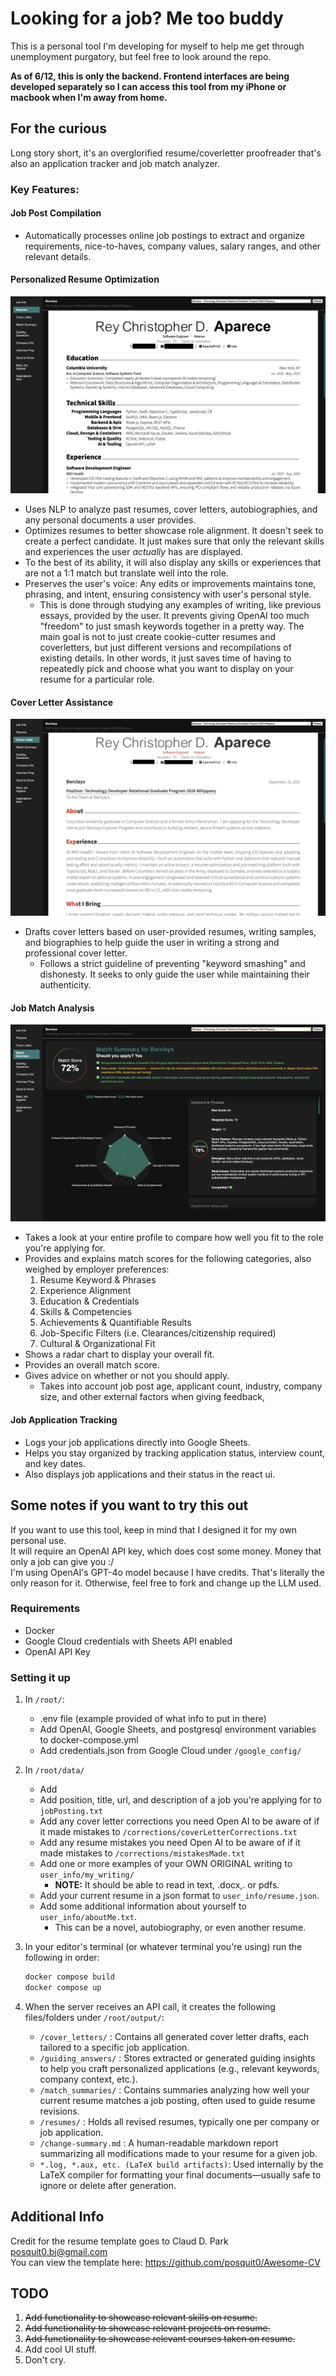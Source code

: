 # Looking for a job? Me too buddy

This is a personal tool I'm developing for myself to help me get through unemployment purgatory, but feel free to look around the repo.

**As of 6/12, this is only the backend. Frontend interfaces are being developed separately so I can access this tool from my iPhone or macbook when I'm away from home.**

## For the curious

Long story short, it's an overglorified resume/coverletter proofreader that's also an application tracker and job match analyzer.

### Key Features:
#### Job Post Compilation

- Automatically processes online job postings to extract and organize requirements, nice-to-haves, company values, salary ranges, and other relevant details.

#### Personalized Resume Optimization

![alt text](https://github.com/Apacher122/job_hunter/blob/main/previews/Screenshot%202025-09-16%20at%2018.23.16.png "Resume Sample")

- Uses NLP to analyze past resumes, cover letters, autobiographies, and any personal documents a user provides.
- Optimizes resumes to better showcase role alignment. It doesn't seek to create a perfect candidate. It just makes sure that only the relevant skills and experiences the user *actually* has are displayed.
- To the best of its ability, it will also display any skills or experiences that are not a 1:1 match but translate well into the role.
- Preserves the user's voice: Any edits or improvements maintains tone, phrasing, and intent, ensuring consistency with user's personal style.
  - This is done through studying any examples of writing, like previous essays, provided by the user. It prevents giving OpenAI too much "freedom" to just smash keywords together in a pretty way. The main goal is not to just         create cookie-cutter resumes and coverletters, but just different versions and recompilations of existing details. In other words, it just saves time of having to repeatedly pick and choose what you             want to display on your resume for a particular role.

#### Cover Letter Assistance

![alt text](https://github.com/Apacher122/job_hunter/blob/main/previews/Screenshot%202025-09-16%20at%2018.24.08.png "Cover Letter Sample")

- Drafts cover letters based on user-provided resumes, writing samples, and biographies to help guide the user in writing a strong and professional cover letter.
    - Follows a strict guideline of preventing "keyword smashing" and dishonesty. It seeks to only guide the user while maintaining their authenticity.

#### Job Match Analysis

![alt text](https://github.com/Apacher122/job_hunter/blob/main/previews/Screenshot%202025-09-16%20at%2018.22.58.png "Match Score Sample")

- Takes a look at your entire profile to compare how well you fit to the role you're applying for.
- Provides and explains match scores for the following categories, also weighed by employer preferences:
    1. Resume Keyword & Phrases
    2. Experience Alignment
    3. Education & Credentials
    4. Skills & Competencies
    5. Achievements & Quantifiable Results
    6. Job-Specific Filters (i.e. Clearances/citizenship required)
    7. Cultural & Organizational Fit
- Shows a radar chart to display your overall fit.
- Provides an overall match score.
- Gives advice on whether or not you should apply.
  - Takes into account job post age, applicant count, industry, company size, and other external factors when giving feedback,

#### Job Application Tracking

- Logs your job applications directly into Google Sheets.
- Helps you stay organized by tracking application status, interview count, and key dates.
- Also displays job applications and their status in the react ui.

## Some notes if you want to try this out

If you want to use this tool, keep in mind that I designed it for my own personal use.  
It will require an OpenAI API key, which does cost some money. Money that only a job can give you :/  
I'm using OpenAI's GPT-4o model because I have credits. That's literally the only reason for it. Otherwise, feel free to fork and change up the LLM used.

### **Requirements**

- Docker
- Google Cloud credentials with Sheets API enabled
- OpenAI API Key

### **Setting it up**

1. In `/root/`:
    - .env file (example provided of what info to put in there)
    - Add OpenAI, Google Sheets, and postgresql environment variables to docker-compose.yml
    - Add credentials.json from Google Cloud under `/google_config/`
2. In `/root/data/`
    - Add  
    - Add position, title, url, and description of a job you're applying for to `jobPosting.txt`
    - Add any cover letter corrections you need Open AI to be aware of if it made mistakes to `/corrections/coverLetterCorrections.txt`
    - Add any resume mistakes you need Open AI to be aware of if it made mistakes to `/corrections/mistakesMade.txt`
    - Add one or more examples of your OWN ORIGINAL writing to `user_info/my_writing/`
        - **NOTE:** It should be able to read in text, .docx,. or pdfs.
    - Add your current resume in a json format to `user_info/resume.json`.
    - Add some additional information about yourself to `user_info/aboutMe.txt`.
        - This can be a novel, autobiography, or even another resume.
3. In your editor's terminal (or whatever terminal you're using) run the following in order:

    ```bash
    docker compose build
    docker compose up
    ```

4. When the server receives an API call, it creates the following files/folders under `/root/output/`:
    - `/cover_letters/` : Contains all generated cover letter drafts, each tailored to a specific job application.
    - `/guiding_answers/` : Stores extracted or generated guiding insights to help you craft personalized applications (e.g., relevant keywords, company context, etc.).
    - `/match_summaries/` : Contains summaries analyzing how well your current resume matches a job posting, often used to guide resume revisions.
    - `/resumes/` : Holds all revised resumes, typically one per company or job application.
    - `/change-summary.md` : A human-readable markdown report summarizing all modifications made to your resume for a given job.
    - `*.log, *.aux, etc. (LaTeX build artifacts)`: Used internally by the LaTeX compiler for formatting your final documents—usually safe to ignore or delete after generation.

## Additional Info

Credit for the resume template goes to Claud D. Park <posquit0.bj@gmail.com>  
You can view the template here: <https://github.com/posquit0/Awesome-CV>

## TODO

1. ~~Add functionality to showcase relevant skills on resume.~~
2. ~~Add functionality to showcase relevant projects on resume.~~
3. ~~Add functionality to showcase relevant courses taken on resume.~~
4. Add cool UI stuff.
5. Don't cry.
